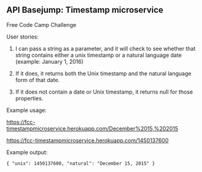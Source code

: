 ## API Basejump: Timestamp microservice

Free Code Camp Challenge

User stories:

 1) I can pass a string as a parameter, and it will check to see whether that string contains either a unix timestamp or a natural language date (example: January 1, 2016)

 2) If it does, it returns both the Unix timestamp and the natural language form of that date.

 3) If it does not contain a date or Unix timestamp, it returns null for those properties.

Example usage:

https://fcc-timestampmicroservice.herokuapp.com/December%2015,%202015

https://fcc-timestampmicroservice.herokuapp.com/1450137600

Example output:

`{ "unix": 1450137600, "natural": "December 15, 2015" }`